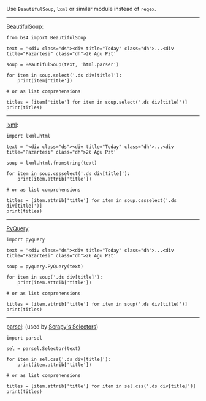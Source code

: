 Use `BeautifulSoup`, `lxml` or similar module instead of `regex`.

---

[BeautifulSoup](https://www.crummy.com/software/BeautifulSoup/bs4/doc/):

    from bs4 import BeautifulSoup
    
    text = '<div class="ds"><div title="Today" class="dh">...<div title="Pazartesi" class="dh">26 Agu Pzt'
    
    soup = BeautifulSoup(text, 'html.parser')
    
    for item in soup.select('.ds div[title]'):
        print(item['title'])

    # or as list comprehensions 

    titles = [item['title'] for item in soup.select('.ds div[title]')]
    print(titles)

---

[lxml](https://lxml.de/):

    import lxml.html
    
    text = '<div class="ds"><div title="Today" class="dh">...<div title="Pazartesi" class="dh">26 Agu Pzt'
    
    soup = lxml.html.fromstring(text)
    
    for item in soup.cssselect('.ds div[title]'):
        print(item.attrib['title'])
            
    # or as list comprehensions 

    titles = [item.attrib['title'] for item in soup.cssselect('.ds div[title]')]
    print(titles)

---

[PyQuery](https://docs.scrapy.org/en/latest/topics/selectors.html):

    import pyquery
    
    text = '<div class="ds"><div title="Today" class="dh">...<div title="Pazartesi" class="dh">26 Agu Pzt'
    
    soup = pyquery.PyQuery(text)
    
    for item in soup('.ds div[title]'):
        print(item.attrib['title'])
    
    # or as list comprehensions 
    
    titles = [item.attrib['title'] for item in soup('.ds div[title]')]
    print(titles)

---

[parsel](https://parsel.readthedocs.io/en/latest/): (used by [Scrapy's Selectors](https://docs.scrapy.org/en/latest/topics/selectors.html))

    import parsel
    
    sel = parsel.Selector(text)
    
    for item in sel.css('.ds div[title]'):
        print(item.attrib['title'])
            
    # or as list comprehensions 

    titles = [item.attrib['title'] for item in sel.css('.ds div[title]')]
    print(titles)


